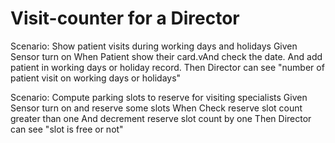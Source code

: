 # Visit-counter for a Director

Scenario: Show patient visits during working days and holidays
  Given Sensor turn on
  When Patient show their card.vAnd check the date. 
  And add patient in working days or holiday record.
  Then Director can see "number of patient visit on working days or holidays"

Scenario: Compute parking slots to reserve for visiting specialists
 Given Sensor turn on and reserve some slots 
 When Check reserve slot count greater than one
  And decrement reserve slot count by one
 Then Director can see "slot is free or not"
